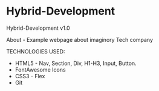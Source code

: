 # Hybrid-Development
Hybrid-Development v1.0

About - Example webpage about imaginory Tech company

TECHNOLOGIES USED:
- HTML5 - Nav, Section, Div, H1-H3, Input, Button.
- FontAwesome Icons
- CSS3 - Flex
- Git
